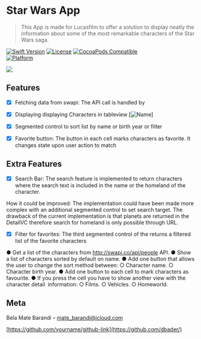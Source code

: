# Star Wars App
> This App is made for Lucasfilm to offer a solution to display neatly the information about some of the most remarkable characters of the Star Wars saga.

[![Swift Version][swift-image]][swift-url]
[![License][license-image]][license-url]
[![CocoaPods Compatible](https://img.shields.io/badge/CocoaPods-compatible-green.svg)](https://img.shields.io/cocoapods/v/LFAlertController.svg)  
[![Platform](https://img.shields.io/cocoapods/p/LFAlertController.svg?style=flat)](http://cocoapods.org/pods/LFAlertController)


![](header.png)

## Features

- [x] Fetching data from swapi:
The API call is handled by

- [x] Displaying displaying Characters in tableview
[![Name][sortedByName]]
- [x] Segmented control to sort list by name or birth year or filter
- [x] Favorite button:
The button in each cell marks characters as favorite. It changes state upon user action to match

## Extra Features
- [x] Search Bar:
The search feature is implemented to return characters where the search text is included in the name or the homeland of the character.

How it could be improved:
The implementation could have been made more complex with an additional segmented control to set search target. The drawback of the current implementation is that planets are returned in the DetailVC therefore search for homeland is only possible through URL.

- [x] Filter for favorites:
The third segmented control of the returns a filtered list of the favorite characters



● Get a list of the characters from http://swapi.co/api/people API.
● Show a list of characters sorted by default on name.
● Add one button that allows the user to change the sort method between:
○ Character name.
○ Character birth year.
● Add one button to each cell to mark characters as favourite.
● If you press the cell you have to show another view with the character detail  information:
○ Films.
○ Vehicles.
○ Homeworld.



## Meta

Bela Mate Barandi – mate_barandi@icloud.com

[sortedByName]:(https://user-images.githubusercontent.com/35433040/40612235-f85e01b4-6279-11e8-97cd-ad041b54f5f7.PNG)
[sortedByBirth]:(https://user-images.githubusercontent.com/35433040/40612229-f7e4682c-6279-11e8-83fe-5a61d89d5c97.PNG)
[searchScreen]:(https://user-images.githubusercontent.com/35433040/40612231-f800587a-6279-11e8-9861-a5c0dff2cae8.PNG)
[detailView]:(https://user-images.githubusercontent.com/35433040/40612232-f8174c9c-6279-11e8-87b3-9d165ad893ca.PNG)
[favoriteButton]:(https://user-images.githubusercontent.com/35433040/40612233-f830f124-6279-11e8-8325-2260f560b3b7.PNG)
[favoriteList]:(https://user-images.githubusercontent.com/35433040/40612234-f8469e16-6279-11e8-9dc0-e1d3c58c7d92.PNG)


[https://github.com/yourname/github-link](https://github.com/dbader/)

[swift-image]:https://img.shields.io/badge/swift-4.1-green.svg
[swift-url]: https://swift.org/
[license-image]: https://img.shields.io/badge/License-MIT-blue.svg
[license-url]: LICENSE

[codebeat-image]: https://codebeat.co/badges/c19b47ea-2f9d-45df-8458-b2d952fe9dad
[codebeat-url]: https://codebeat.co/projects/github-com-vsouza-awesomeios-com
